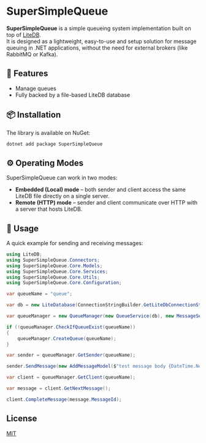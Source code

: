 # SuperSimpleQueue

**SuperSimpleQueue** is a simple queueing system implementation built on top of [LiteDB](https://www.litedb.org/).  
It is designed as a lightweight, easy-to-use and setup solution for message queuing in .NET applications, without the need for external brokers (like RabbitMQ or Kafka).


## 🚀 Features

- Manage queues
- Fully backed by a file-based LiteDB database


## 📦 Installation

The library is available on NuGet:

```bash
dotnet add package SuperSimpleQueue
```

## ⚙️ Operating Modes

SuperSimpleQueue can work in two modes:

- **Embedded (Local) mode** – both sender and client access the same LiteDB file directly on a single server.
- **Remote (HTTP) mode** – sender and client communicate over HTTP with a server that hosts LiteDB.



## 📝 Usage
A quick example for sending and receiving messages:

```C#
using LiteDB;
using SuperSimpleQueue.Connectors;
using SuperSimpleQueue.Core.Models;
using SuperSimpleQueue.Core.Services;
using SuperSimpleQueue.Core.Utils;
using SuperSimpleQueue.Core.Configuration;

var queueName = "queue";

var db = new LiteDatabase(ConnectionStringBuilder.GetLiteDbConnectionString(Configuration.ConnectionStringConfiguration()));

var queueManager = new QueueManager(new QueueService(db), new MessageService(db));

if (!queueManager.CheckIfQueueExist(queueName))
{
    queueManager.CreateQueue(queueName);
}

var sender = queueManager.GetSender(queueName);

sender.SendMessage(new AddMessageModel($"test message body {DateTime.Now}"));

var client = queueManager.GetClient(queueName);

var message = client.GetNextMessage();

client.CompleteMessage(message.MessageId);
```

## License

[MIT](http://opensource.org/licenses/MIT)